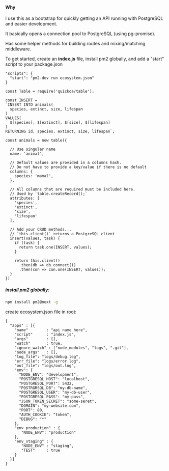 #### Why
I use this as a bootstrap for quickly getting an API running with PostgreSQL and easier development.

It basically opens a connection pool to PostgreSQL (using pg-promise).

Has some helper methods for building routes and mixing/matching middleware.


To get started, create an **index.js** file, install pm2 globally, and add a "start" script to your package.json
```
"scripts": {
  "start": "pm2-dev run ecosystem.json"
}
```

```
const Table = require('quickoa/table');

const INSERT = 
`INSERT INTO animals(
  species, extinct, size, lifespan
)
VALUES(
  $[species], $[extinct], $[size], $[lifespan]
)
RETURNING id, species, extinct, size, lifespan`;

const animals = new table({

  // Use singular name
  name: 'animal',

  // Default values are provided in a columns hash.
  // Do not have to provide a key/value if there is no default
  columns: {
    species: 'mamal',
  },

  // All columns that are required must be included here.
  // Used by `table.createRecord();`
  attributes: [
    'species',
    'extinct',
    'size',
    'lifespan'
  ],

  // Add your CRUD methods...
  // `this.client()` returns a PostgreSQL client
  insert(values, task) {
    if (task) {
      return task.one(INSERT, values);
    }

    return this.client()
      .then(db => db.connect())
      .then(con => con.one(INSERT, values));
  }
})
```

##### install pm2 globally:

```bash
npm install pm2@next -g
```

create ecosystem.json file in root:
```
{
  "apps" : [{
    "name"        : "api name here",
    "script"      : "index.js",
    "args"        : [],
    "watch"       : true,
    "ignore_watch" : ["node_modules", "logs", ".git"],
    "node_args"   : [],
    "log_file": "logs/debug.log",
    "err_file": "logs/error.log",
    "out_file": "logs/out.log",
    "env": {
      "NODE_ENV": "development",
      "POSTGRESQL_HOST": "localhost",
      "POSTGRESQL_PORT": 5432,
      "POSTRGRSQL_DB": "my-db-name",
      "POSTGRESQL_USER": "my-db-user",
      "POSTGRESQL_PASS": "my-pass",
      "JSON_TOKEN_SECRET": "some-seret",
      "DOMAIN": "my-website.com",
      "PORT": 80,
      "AUTH_COOKIE": "token",
      "DEBUG": "*"
    },
    "env_production" : {
       "NODE_ENV": "production"
    },
    "env_staging" : {
       "NODE_ENV" : "staging",
       "TEST"     : true
    }
  }]
}
```
